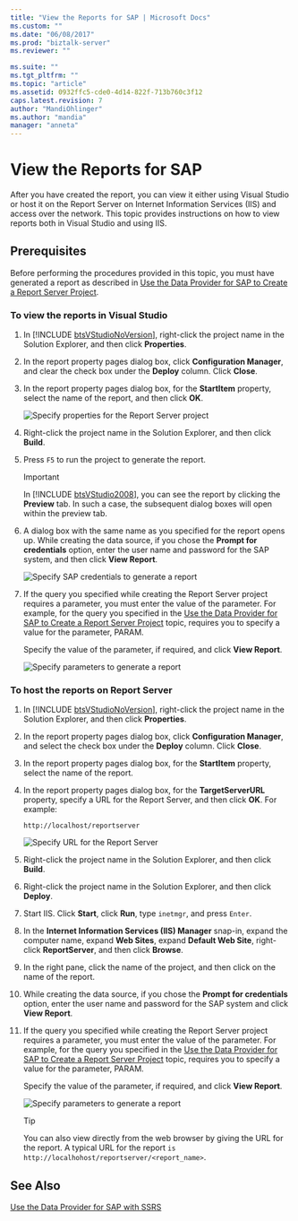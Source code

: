 ```yaml
---
title: "View the Reports for SAP | Microsoft Docs"
ms.custom: ""
ms.date: "06/08/2017"
ms.prod: "biztalk-server"
ms.reviewer: ""

ms.suite: ""
ms.tgt_pltfrm: ""
ms.topic: "article"
ms.assetid: 0932ffc5-cde0-4d14-822f-713b760c3f12
caps.latest.revision: 7
author: "MandiOhlinger"
ms.author: "mandia"
manager: "anneta"
---
```

# View the Reports for SAP
After you have created the report, you can view it either using Visual Studio or host it on the Report Server on Internet Information Services (IIS) and access over the network. This topic provides instructions on how to view reports both in Visual Studio and using IIS.  
  
## Prerequisites  
 Before performing the procedures provided in this topic, you must have generated a report as described in [Use the Data Provider for SAP to Create a Report Server Project](../../adapters-and-accelerators/adapter-sap/use-the-data-provider-for-sap-to-create-a-report-server-project.md).  
  
### To view the reports in Visual Studio  
  
1. In [!INCLUDE [btsVStudioNoVersion](../../includes/btsvstudionoversion-md.md)], right-click the project name in the Solution Explorer, and then click <strong>Properties</strong>.  
  
2. In the report property pages dialog box, click **Configuration Manager**, and clear the check box under the **Deploy** column. Click **Close**.  
  
3. In the report property pages dialog box, for the **StartItem** property, select the name of the report, and then click **OK**.  
  
    ![Specify properties for the Report Server project](../../adapters-and-accelerators/adapter-sap/media/b3c500f7-840d-461f-945c-66db239d81b9.gif "b3c500f7-840d-461f-945c-66db239d81b9")  
  
4. Right-click the project name in the Solution Explorer, and then click **Build**.  
  
5. Press `F5` to run the project to generate the report.  
  
   > [!IMPORTANT]
   >  In [!INCLUDE [btsVStudio2008](../../includes/btsvstudio2008-md.md)], you can see the report by clicking the <strong>Preview</strong> tab. In such a case, the subsequent dialog boxes will open within the preview tab.  
  
6. A dialog box with the same name as you specified for the report opens up. While creating the data source, if you chose the **Prompt for credentials** option, enter the user name and password for the SAP system, and then click **View Report**.  
  
    ![Specify SAP credentials to generate a report](../../adapters-and-accelerators/adapter-sap/media/fa831aae-b2d1-4ba2-a23f-f7beeb8f898e.gif "fa831aae-b2d1-4ba2-a23f-f7beeb8f898e")  
  
7. If the query you specified while creating the Report Server project requires a parameter, you must enter the value of the parameter. For example, for the query you specified in the [Use the Data Provider for SAP to Create a Report Server Project](../../adapters-and-accelerators/adapter-sap/use-the-data-provider-for-sap-to-create-a-report-server-project.md) topic, requires you to specify a value for the parameter, PARAM.  
  
    Specify the value of the parameter, if required, and click **View Report**.  
  
    ![Specify parameters to generate a report](../../adapters-and-accelerators/adapter-sap/media/5deec152-771b-46b4-84da-dd176193d7f3.gif "5deec152-771b-46b4-84da-dd176193d7f3")  
  
### To host the reports on Report Server  
  
1. In [!INCLUDE [btsVStudioNoVersion](../../includes/btsvstudionoversion-md.md)], right-click the project name in the Solution Explorer, and then click <strong>Properties</strong>.  
  
2. In the report property pages dialog box, click **Configuration Manager**, and select the check box under the **Deploy** column. Click **Close**.  
  
3. In the report property pages dialog box, for the **StartItem** property, select the name of the report.  
  
4. In the report property pages dialog box, for the **TargetServerURL** property, specify a URL for the Report Server, and then click **OK**. For example:  
  
   ```  
   http://localhost/reportserver  
   ```  
  
    ![Specify URL for the Report Server](../../adapters-and-accelerators/adapter-sap/media/397ddfd6-f3d2-4327-9bc3-1efa22dc2249.gif "397ddfd6-f3d2-4327-9bc3-1efa22dc2249")  
  
5. Right-click the project name in the Solution Explorer, and then click **Build**.  
  
6. Right-click the project name in the Solution Explorer, and then click **Deploy**.  
  
7. Start IIS. Click **Start**, click **Run**, type `inetmgr`, and press `Enter`.  
  
8. In the **Internet Information Services (IIS) Manager** snap-in, expand the computer name, expand **Web Sites**, expand **Default Web Site**, right-click **ReportServer**, and then click **Browse**.  
  
9. In the right pane, click the name of the project, and then click on the name of the report.  
  
10. While creating the data source, if you chose the **Prompt for credentials** option, enter the user name and password for the SAP system and click **View Report**.  
  
11. If the query you specified while creating the Report Server project requires a parameter, you must enter the value of the parameter. For example, for the query you specified in the [Use the Data Provider for SAP to Create a Report Server Project](../../adapters-and-accelerators/adapter-sap/use-the-data-provider-for-sap-to-create-a-report-server-project.md) topic, requires you to specify a value for the parameter, PARAM.  
  
     Specify the value of the parameter, if required, and click **View Report**.  
  
     ![Specify parameters to generate a report](../../adapters-and-accelerators/adapter-sap/media/221c8c12-4e4f-47f5-9289-9e9212cf6e25.gif "221c8c12-4e4f-47f5-9289-9e9212cf6e25")  
  
    > [!TIP]
    >  You can also view directly from the web browser by giving the URL for the report. A typical URL for the report `is http://localhohost/reportserver/<report_name>`.  
  
## See Also  
 [Use the Data Provider for SAP with SSRS](../../adapters-and-accelerators/adapter-sap/use-the-data-provider-for-sap-with-ssis.md)